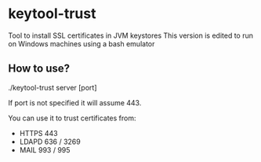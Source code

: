 # keytool-trust

Tool to install SSL certificates in JVM keystores
This version is edited to run on Windows machines using a bash emulator

## How to use?
./keytool-trust server [port]

If port is not specified it will assume 443.

You can use it to trust certificates from:

* HTTPS 443
* LDAPD 636 / 3269
* MAIL 993 / 995
